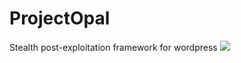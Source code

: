 # ProjectOpal
Stealth post-exploitation framework for wordpress
<img src="https://i.imgur.com/dPd8AHt.png">

